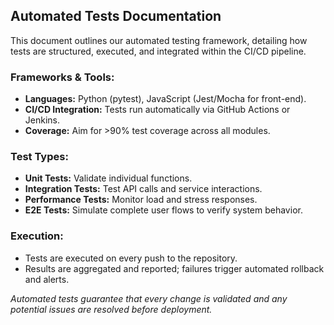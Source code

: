 ## Automated Tests Documentation
This document outlines our automated testing framework, detailing how tests are structured, executed, and integrated within the CI/CD pipeline.

### Frameworks & Tools:
- **Languages:** Python (pytest), JavaScript (Jest/Mocha for front-end).
- **CI/CD Integration:** Tests run automatically via GitHub Actions or Jenkins.
- **Coverage:** Aim for >90% test coverage across all modules.

### Test Types:
- **Unit Tests:** Validate individual functions.
- **Integration Tests:** Test API calls and service interactions.
- **Performance Tests:** Monitor load and stress responses.
- **E2E Tests:** Simulate complete user flows to verify system behavior.

### Execution:
- Tests are executed on every push to the repository.
- Results are aggregated and reported; failures trigger automated rollback and alerts.

*Automated tests guarantee that every change is validated and any potential issues are resolved before deployment.*
